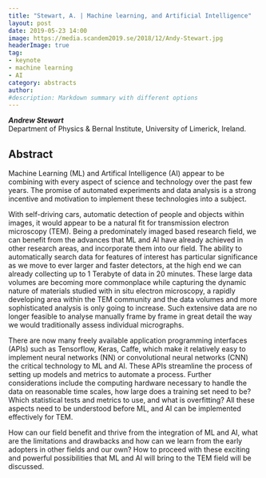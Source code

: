 ```yaml
---
title: "Stewart, A. | Machine learning, and Artificial Intelligence"
layout: post
date: 2019-05-23 14:00
image: https://media.scandem2019.se/2018/12/Andy-Stewart.jpg
headerImage: true
tag:
- keynote
- machine learning
- AI
category: abstracts
author:
#description: Markdown summary with different options
---
```


_**Andrew Stewart**_<br/>
Department of Physics & Bernal Institute, University of Limerick, Ireland.<br/>

## Abstract

Machine Learning (ML) and Artifical Intelligence (AI) appear to be combining with every aspect of science and technology over the past few years.  The promise of automated experiments and data analysis is a strong incentive and motivation to implement these technologies into a subject.<br/>

With self-driving cars, automatic detection of people and objects within images, it would appear to be a natural fit for transmission electron microscopy (TEM).  Being a predominately imaged based research field, we can benefit from the advances that ML and AI have already achieved in other research areas, and incorporate them into our field. The ability to automatically search data for features of interest has particular significance as we move to ever larger and faster detectors, at the high end we can already collecting up to 1 Terabyte of data in 20 minutes. These large data volumes are becoming more commonplace while capturing the dynamic nature of materials studied with in situ electron microscopy,  a rapidly developing area within the TEM community and the data volumes and more sophisticated analysis is only going to increase. Such extensive data are no longer feasible to analyse manually frame by frame in great detail the way we would traditionally assess individual micrographs.<br/>

There are now many freely available application programming interfaces (APIs) such as Tensorflow, Keras, Caffe, which make it relatively easy to implement neural networks (NN) or convolutional neural networks (CNN) the critical technology to ML and AI.  These APIs streamline the process of setting up models and metrics to automate a process. Further considerations include the computing hardware necessary to handle the data on reasonable time scales, how large does a training set need to be? Which statistical tests and metrics to use, and what is overfitting? All these aspects need to be understood before ML, and AI can be implemented effectively for TEM.<br/>

How can our field benefit and thrive from the integration of ML and AI, what are the limitations and drawbacks and how can we learn from the early adopters in other fields and our own? How to proceed with these exciting and powerful possibilities that ML and AI will bring to the TEM field will be discussed.<br/>
